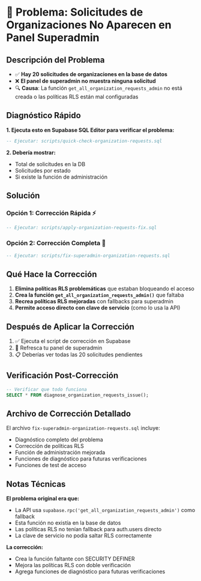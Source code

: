 # 🚨 Problema: Solicitudes de Organizaciones No Aparecen en Panel Superadmin

## Descripción del Problema

- ✅ **Hay 20 solicitudes de organizaciones en la base de datos** 
- ❌ **El panel de superadmin no muestra ninguna solicitud**
- 🔍 **Causa**: La función `get_all_organization_requests_admin` no está creada o las políticas RLS están mal configuradas

## Diagnóstico Rápido

**1. Ejecuta esto en Supabase SQL Editor para verificar el problema:**

```sql
-- Ejecutar: scripts/quick-check-organization-requests.sql
```

**2. Debería mostrar:**
- Total de solicitudes en la DB
- Solicitudes por estado
- Si existe la función de administración

## Solución

### Opción 1: Corrección Rápida ⚡
```sql
-- Ejecutar: scripts/apply-organization-requests-fix.sql
```

### Opción 2: Corrección Completa 🔧
```sql
-- Ejecutar: scripts/fix-superadmin-organization-requests.sql
```

## Qué Hace la Corrección

1. **Elimina políticas RLS problemáticas** que estaban bloqueando el acceso
2. **Crea la función `get_all_organization_requests_admin()`** que faltaba
3. **Recrea políticas RLS mejoradas** con fallbacks para superadmin
4. **Permite acceso directo con clave de servicio** (como lo usa la API)

## Después de Aplicar la Corrección

1. ✅ Ejecuta el script de corrección en Supabase
2. 🔄 Refresca tu panel de superadmin
3. 📋 Deberías ver todas las 20 solicitudes pendientes

## Verificación Post-Corrección

```sql
-- Verificar que todo funciona
SELECT * FROM diagnose_organization_requests_issue();
```

## Archivo de Corrección Detallado

El archivo `fix-superadmin-organization-requests.sql` incluye:
- Diagnóstico completo del problema
- Corrección de políticas RLS
- Función de administración mejorada
- Funciones de diagnóstico para futuras verificaciones
- Funciones de test de acceso

## Notas Técnicas

**El problema original era que:**
- La API usa `supabase.rpc('get_all_organization_requests_admin')` como fallback
- Esta función no existía en la base de datos
- Las políticas RLS no tenían fallback para auth.users directo
- La clave de servicio no podía saltar RLS correctamente

**La corrección:**
- Crea la función faltante con SECURITY DEFINER
- Mejora las políticas RLS con doble verificación
- Agrega funciones de diagnóstico para futuras verificaciones 
